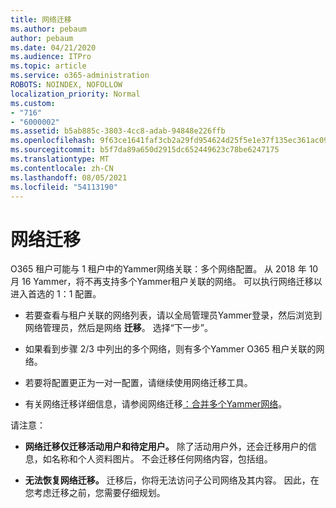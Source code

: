 ```yaml
---
title: 网络迁移
ms.author: pebaum
author: pebaum
ms.date: 04/21/2020
ms.audience: ITPro
ms.topic: article
ms.service: o365-administration
ROBOTS: NOINDEX, NOFOLLOW
localization_priority: Normal
ms.custom:
- "716"
- "6000002"
ms.assetid: b5ab885c-3803-4cc8-adab-94848e226ffb
ms.openlocfilehash: 9f63ce1641faf3cb2a29fd954624d25f5e1e37f135ec361ac09668086d78aa3e
ms.sourcegitcommit: b5f7da89a650d2915dc652449623c78be6247175
ms.translationtype: MT
ms.contentlocale: zh-CN
ms.lasthandoff: 08/05/2021
ms.locfileid: "54113190"
---
```

# <a name="network-migration"></a>网络迁移

O365 租户可能与 1 租户中的Yammer网络关联：多个网络配置。 从 2018 年 10 月 16 Yammer，将不再支持多个Yammer租户关联的网络。 可以执行网络迁移以进入首选的 1：1 配置。
  
- 若要查看与租户关联的网络列表，请以全局管理员Yammer登录，然后浏览到网络管理员，然后是网络 **迁移**。  选择“下一步”。

- 如果看到步骤 2/3 中列出的多个网络，则有多个Yammer O365 租户关联的网络。

- 若要将配置更正为一对一配置，请继续使用网络迁移工具。

- 有关网络迁移详细信息，请参阅网络迁移[：合并多个Yammer网络](https://docs.microsoft.com/yammer/configure-your-yammer-network/consolidate-multiple-yammer-networks)。

请注意：
  
- **网络迁移仅迁移活动用户和待定用户。** 除了活动用户外，还会迁移用户的信息，如名称和个人资料图片。 不会迁移任何网络内容，包括组。

- **无法恢复网络迁移。** 迁移后，你将无法访问子公司网络及其内容。 因此，在您考虑迁移之前，您需要仔细规划。
